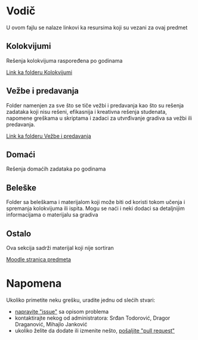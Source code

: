 # Vodič
U ovom fajlu se nalaze linkovi ka resursima koji su vezani za ovaj predmet

## Kolokvijumi
Rešenja kolokvijuma raspoređena po godinama

[Link ka folderu Kolokvijumi][kolokvijumi]

## Vežbe i predavanja
Folder namenjen za sve što se tiče vežbi i predavanja kao što su rešenja zadataka koji nisu rešeni, efikasnija i kreativna rešenja studenata, napomene greškama u skriptama i zadaci za utvrđivanje gradiva sa vežbi ili predavanja.

[Link ka folderu Vežbe i predavanja][vežbe i predavanja]

## Domaći
Rešenja domaćih zadataka po godinama

[//]: # ( [Link ka folderu Domaći][domaći] )

## Beleške
Folder sa beleškama i materijalom koji može biti od koristi tokom učenja i spremanja kolokvijuma ili ispita. Mogu se naći i neki dodaci sa detaljnijim informacijama
o materijalu sa gradiva

[//]: # ( [Link ka folderu sa beleškama][beleške] )

## Ostalo
Ova sekcija sadrži materijal koji nije sortiran

[Moodle stranica predmeta][stranica predmeta]  

[//]: # ( [Link ka folderu Ostalo][ostalo] )

# Napomena
Ukoliko primetite neku grešku, uradite jednu od slećih stvari:
* [napravite "issue"][new issue] sa opisom problema
* kontaktirajte nekog od administratora: Srđan Todorović, Dragor Draganović, Mihajlo Janković  
* ukoliko želite da dodate ili izmenite nešto, [pošaljite "pull request"][pull request]



[//]: # (---------------------------------------------------------)

[//]: # (-------------U ovom delu se nalaze reference-------------)

[//]: # (---------------------------------------------------------)



[kolokvijumi]: https://github.com/Produktivna-grupa/PMFKG/tree/master/II%20godina/Zimski%20semestar/SPA2/Kolokvijumi

[vežbe i predavanja]: https://github.com/Produktivna-grupa/PMFKG/tree/master/{I|II|III|IV}%20godina/{Zimski|Letnji}%20semestar/{skracenica_naziva_predmeta}/Ve%C5%BEbe%20i%20predavanja

[domaći]: https://github.com/Produktivna-grupa/PMFKG/tree/master/{I|II|III|IV}%20godina/{Zimski|Letnji}%20semestar/{skracenica_naziva_predmeta}/Doma%C4%87i

[beleške]: https://github.com/Produktivna-grupa/PMFKG/tree/master/II%20godina/Zimski%20semestar/{skracenica_naziva_predmeta}/Bele%C5%A1ke

[ostalo]: https://github.com/Produktivna-grupa/PMFKG/tree/master/{I|II|III|IV}%20godina/{Zimski|Letnji}%20semestar/{skracenica_naziva_predmeta}/Ostalo

[stranica predmeta]: https://imi.pmf.kg.ac.rs/moodle/course/view.php?id=37
[new issue]: https://github.com/Produktivna-grupa/PMFKG/issues/new
[pull request]: https://github.com/Produktivna-grupa/PMFKG/compare

